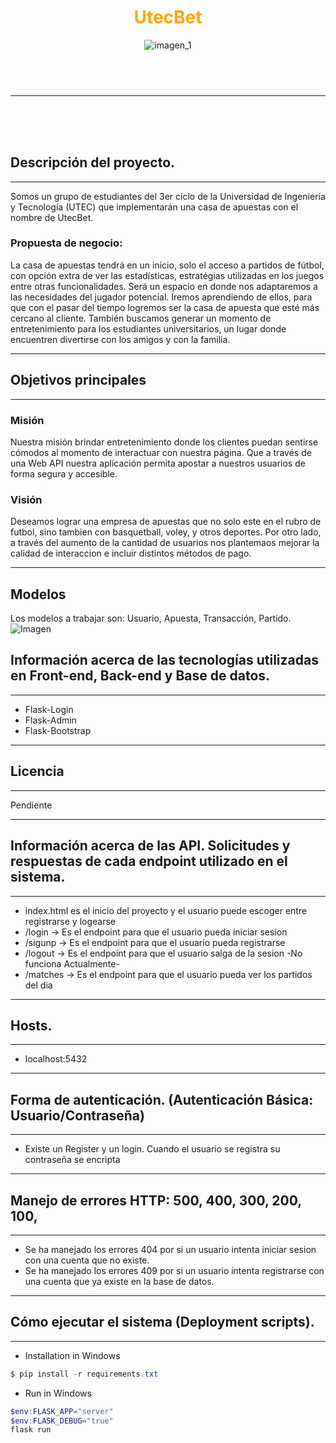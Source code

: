 <center>

<span style="color:orange">

# UtecBet

</span>


![imagen_1](https://www.casasapuestasdeportivas.es/wp-content/uploads/2020/04/mejores-casas-de-apuestas-en-espana.png)

</center>

<span style="color:white">

## Integrantes.
***
- Matias Fabricio Maravi Anyosa
- Jerimy Pierre Sandoval Rivera
- Gian Marco Arteaga
  
</span>

## Descripción del proyecto.

***
Somos un grupo de estudiantes del 3er ciclo de la Universidad de Ingeniería y Tecnología (UTEC) que implementarán una casa de apuestas con el nombre de UtecBet.

### Propuesta de negocio:
La casa de apuestas tendrá en un inicio, solo el acceso a partidos de fútbol, con opción extra de ver las estadísticas, estratégias utilizadas en los juegos entre otras funcionalidades. Será un espacio en donde nos adaptaremos a las necesidades del jugador potencial. Iremos aprendiendo de ellos, para que con el pasar del tiempo logremos ser la casa de apuesta que esté más cercano al cliente. También buscamos generar un momento de entretenimiento para los estudiantes universitarios, un lugar donde encuentren divertirse con los amigos y con la familia.
***
## Objetivos principales 
***
### Misión 
Nuestra misión brindar entretenimiento donde los clientes puedan sentirse cómodos al momento de interactuar con nuestra página. Que a través de una Web API nuestra aplicación permita apostar a nuestros usuarios de forma segura y accesible.

### Visión

Deseamos lograr una empresa de apuestas que no solo este en el rubro de futbol, sino tambien con basquetball, voley, y otros deportes. Por otro lado, a través del aumento de la cantidad de usuarios nos plantemaos mejorar la calidad de interaccion e incluir distintos métodos de pago.

***
## Modelos

Los modelos a trabajar son: Usuario, Apuesta, Transacción, Partido.
![Imagen](backend\server\static\images\DBP-MODELOS.jpg)

## Información acerca de las tecnologías utilizadas en Front-end, Back-end y Base de datos.

***
* Flask-Login
* Flask-Admin
* Flask-Bootstrap

***
## Licencia
***
Pendiente
***
## Información acerca de las API. Solicitudes y respuestas de cada endpoint utilizado en el sistema.
*** 
- index.html es el inicio del proyecto y el usuario puede escoger entre registrarse y logearse
- /login -> Es el endpoint para que el usuario pueda iniciar sesion
- /sigunp -> Es el endpoint para que el usuario pueda registrarse
- /logout -> Es el endpoint para que el usuario salga de la sesion -No funciona Actualmente-
- /matches -> Es el endpoint para que el usuario pueda ver los partidos del dia
***

## Hosts.
***
- localhost:5432
***
## Forma de autenticación. (Autenticación Básica: Usuario/Contraseña)
***
- Existe un Register y un login. Cuando el usuario se registra su contraseña se encripta
***
## Manejo de errores HTTP: 500, 400, 300, 200, 100, 

***
- Se ha manejado los errores 404 por si un usuario intenta iniciar sesion con una cuenta que no existe.
- Se ha manejado los errores 409 por si un usuario intenta registrarse con una cuenta que ya existe en la base de datos.
***
## Cómo ejecutar el sistema (Deployment scripts).
***
* Installation in Windows
```PowerShell
$ pip install -r requirements.txt
```

* Run in Windows
```PowerShell
$env:FLASK_APP="server"
$env:FLASK_DEBUG="true"
flask run
```